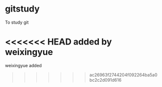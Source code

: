 # gitstudy
To study git


<<<<<<< HEAD
added by weixingyue
=======
weixingyue added
>>>>>>> ac26963f2744204f092264ba5a0bc2c2d091d616
